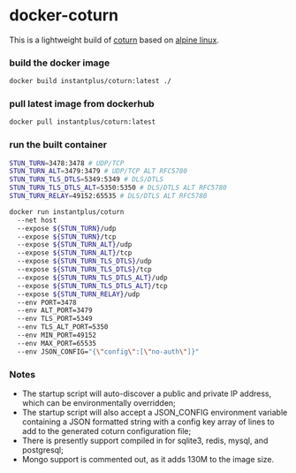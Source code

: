 # docker-coturn
This is a lightweight build of [coturn](https://github.com/coturn/coturn) based on [alpine linux](https://alpinelinux.org/).

### build the docker image
```sh
docker build instantplus/coturn:latest ./
```

### pull latest image from dockerhub
```sh
docker pull instantplus/coturn:latest
```

### run the built container
```sh
STUN_TURN=3478:3478 # UDP/TCP
STUN_TURN_ALT=3479:3479 # UDP/TCP ALT RFC5780
STUN_TURN_TLS_DTLS=5349:5349 # DLS/DTLS
STUN_TURN_TLS_DTLS_ALT=5350:5350 # DLS/DTLS ALT RFC5780
STUN_TURN_RELAY=49152:65535 # DLS/DTLS ALT RFC5780

docker run instantplus/coturn
  --net host
  --expose ${STUN_TURN}/udp
  --expose ${STUN_TURN}/tcp
  --expose ${STUN_TURN_ALT}/udp
  --expose ${STUN_TURN_ALT}/tcp
  --expose ${STUN_TURN_TLS_DTLS}/udp
  --expose ${STUN_TURN_TLS_DTLS}/tcp
  --expose ${STUN_TURN_TLS_DTLS_ALT}/udp
  --expose ${STUN_TURN_TLS_DTLS_ALT}/tcp
  --expose ${STUN_TURN_RELAY}/udp
  --env PORT=3478
  --env ALT_PORT=3479
  --env TLS_PORT=5349
  --env TLS_ALT_PORT=5350
  --env MIN_PORT=49152
  --env MAX_PORT=65535
  --env JSON_CONFIG="{\"config\":[\"no-auth\"]}"
```

### Notes
- The startup script will auto-discover a public and private IP address, which can be environmentally overridden;
- The startup script will also accept a JSON_CONFIG environment variable containing a JSON formatted string with a config key array of lines to add to the generated coturn configuration file;
- There is presently support compiled in for sqlite3, redis, mysql, and postgresql;
- Mongo support is commented out, as it adds 130M to the image size.
